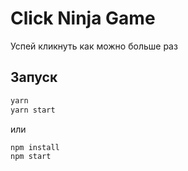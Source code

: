 # Click Ninja Game

Успей кликнуть как можно больше раз

## Запуск

```bash
yarn
yarn start
```
или

```bash
npm install
npm start
```
